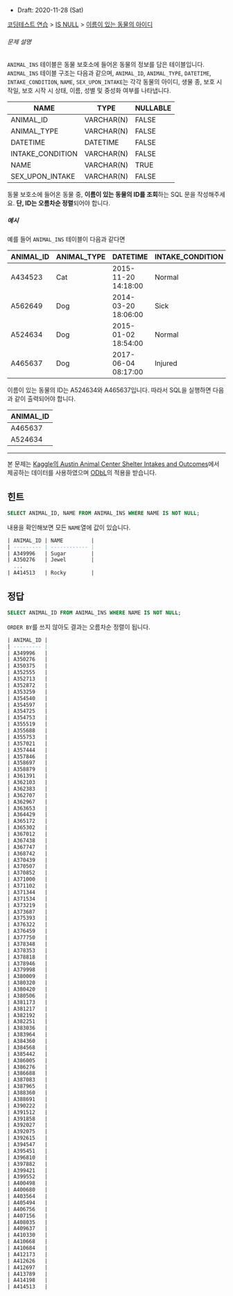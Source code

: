 * Draft: 2020-11-28 (Sat)

[코딩테스트 연습](https://programmers.co.kr/learn/challenges) > [IS NULL](https://programmers.co.kr/learn/challenges?selected_part_id=17045) > [이름이 있는 동물의 아이디](https://programmers.co.kr/learn/courses/30/lessons/59407)



###### 문제 설명

`ANIMAL_INS` 테이블은 동물 보호소에 들어온 동물의 정보를 담은 테이블입니다. `ANIMAL_INS` 테이블 구조는 다음과 같으며, `ANIMAL_ID`, `ANIMAL_TYPE`, `DATETIME`, `INTAKE_CONDITION`, `NAME`, `SEX_UPON_INTAKE`는 각각 동물의 아이디, 생물 종, 보호 시작일, 보호 시작 시 상태, 이름, 성별 및 중성화 여부를 나타냅니다.

| NAME             | TYPE       | NULLABLE |
| ---------------- | ---------- | -------- |
| ANIMAL_ID        | VARCHAR(N) | FALSE    |
| ANIMAL_TYPE      | VARCHAR(N) | FALSE    |
| DATETIME         | DATETIME   | FALSE    |
| INTAKE_CONDITION | VARCHAR(N) | FALSE    |
| NAME             | VARCHAR(N) | TRUE     |
| SEX_UPON_INTAKE  | VARCHAR(N) | FALSE    |

동물 보호소에 들어온 동물 중, **이름이 있는 동물의 ID를 조회**하는 SQL 문을 작성해주세요. **단, ID는 오름차순 정렬**되어야 합니다.

##### 예시

예를 들어 `ANIMAL_INS` 테이블이 다음과 같다면

| ANIMAL_ID | ANIMAL_TYPE | DATETIME            | INTAKE_CONDITION | NAME       | SEX_UPON_INTAKE |
| --------- | ----------- | ------------------- | ---------------- | ---------- | --------------- |
| A434523   | Cat         | 2015-11-20 14:18:00 | Normal           | NULL       | Spayed Female   |
| A562649   | Dog         | 2014-03-20 18:06:00 | Sick             | NULL       | Spayed Female   |
| A524634   | Dog         | 2015-01-02 18:54:00 | Normal           | *Belle     | Intact Female   |
| A465637   | Dog         | 2017-06-04 08:17:00 | Injured          | *Commander | Neutered Male   |

이름이 있는 동물의 ID는 A524634와 A465637입니다. 따라서 SQL을 실행하면 다음과 같이 출력되어야 합니다.

| ANIMAL_ID |
| --------- |
| A465637   |
| A524634   |

------

본 문제는 [Kaggle의 Austin Animal Center Shelter Intakes and Outcomes](https://www.kaggle.com/aaronschlegel/austin-animal-center-shelter-intakes-and-outcomes)에서 제공하는 데이터를 사용하였으며 [ODbL](https://opendatacommons.org/licenses/odbl/1.0/)의 적용을 받습니다.

## 힌트

```sql
SELECT ANIMAL_ID, NAME FROM ANIMAL_INS WHERE NAME IS NOT NULL;
```

내용을 확인해보면 모든 `NAME`열에 값이 있습니다.

```sql
| ANIMAL_ID | NAME         |
| --------- | ------------ |
| A349996   | Sugar        |
| A350276   | Jewel        |
  ...
| A414513   | Rocky        |
```

## 정답

```sql
SELECT ANIMAL_ID FROM ANIMAL_INS WHERE NAME IS NOT NULL;
```

`ORDER BY`를 쓰지 않아도 결과는 오름차순 정렬이 됩니다.

```sql
| ANIMAL_ID |
| --------- |
| A349996   |
| A350276   |
| A350375   |
| A352555   |
| A352713   |
| A352872   |
| A353259   |
| A354540   |
| A354597   |
| A354725   |
| A354753   |
| A355519   |
| A355688   |
| A355753   |
| A357021   |
| A357444   |
| A357846   |
| A358697   |
| A358879   |
| A361391   |
| A362103   |
| A362383   |
| A362707   |
| A362967   |
| A363653   |
| A364429   |
| A365172   |
| A365302   |
| A367012   |
| A367438   |
| A367747   |
| A368742   |
| A370439   |
| A370507   |
| A370852   |
| A371000   |
| A371102   |
| A371344   |
| A371534   |
| A373219   |
| A373687   |
| A375393   |
| A376322   |
| A376459   |
| A377750   |
| A378348   |
| A378353   |
| A378818   |
| A378946   |
| A379998   |
| A380009   |
| A380320   |
| A380420   |
| A380506   |
| A381173   |
| A381217   |
| A382192   |
| A382251   |
| A383036   |
| A383964   |
| A384360   |
| A384568   |
| A385442   |
| A386005   |
| A386276   |
| A386688   |
| A387083   |
| A387965   |
| A388360   |
| A388691   |
| A390222   |
| A391512   |
| A391858   |
| A392027   |
| A392075   |
| A392615   |
| A394547   |
| A395451   |
| A396810   |
| A397882   |
| A399421   |
| A399552   |
| A400498   |
| A400680   |
| A403564   |
| A405494   |
| A406756   |
| A407156   |
| A408035   |
| A409637   |
| A410330   |
| A410668   |
| A410684   |
| A412173   |
| A412626   |
| A412697   |
| A413789   |
| A414198   |
| A414513   |
```